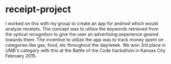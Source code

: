 # receipt-project
I worked on this with my group to create an app for android which would
analyze receipts. The concept was to utilize the keywords retrieved from
the optical recognition to give the user an advertising experience
geared towards them. The incentive to utilize the app was to track money
spent on categories like gas, food, etc throughout the day/week.
We won 3rd place in UMB's category with this at the Battle of the Code hackathon in Kansas City February 2015.
